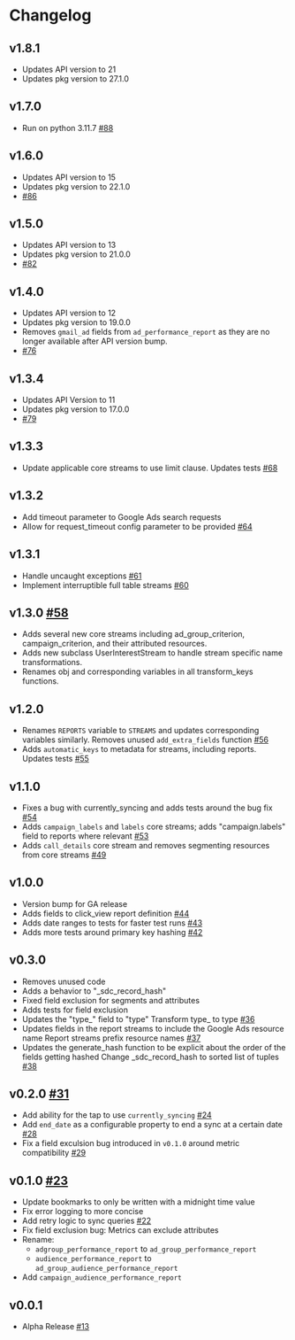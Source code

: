# Changelog

## v1.8.1
  * Updates API version to 21
  * Updates pkg version to 27.1.0

## v1.7.0
  * Run on python 3.11.7 [#88](https://github.com/singer-io/tap-google-ads/pull/88)

## v1.6.0
  * Updates API version to 15
  * Updates pkg version to 22.1.0
  * [#86](https://github.com/singer-io/tap-google-ads/pull/86)

## v1.5.0
  * Updates API version to 13
  * Updates pkg version to 21.0.0
  * [#82](https://github.com/singer-io/tap-google-ads/pull/82)


## v1.4.0
  * Updates API version to 12
  * Updates pkg version to 19.0.0
  * Removes `gmail_ad` fields from `ad_performance_report` as they are no longer available after API version bump.
  * [#76](https://github.com/singer-io/tap-google-ads/pull/76)

## v1.3.4
  * Updates API Version to 11
  * Updates pkg version to 17.0.0
  * [#79](https://github.com/singer-io/tap-google-ads/pull/79)

## v1.3.3
  * Update applicable core streams to use limit clause. Updates tests [#68](https://github.com/singer-io/tap-google-ads/pull/68)

## v1.3.2
  * Add timeout parameter to Google Ads search requests
  * Allow for request_timeout config parameter to be provided [#64](https://github.com/singer-io/tap-google-ads/pull/64)

## v1.3.1
  * Handle uncaught exceptions [#61](https://github.com/singer-io/tap-google-ads/pull/61)
  * Implement interruptible full table streams [#60](https://github.com/singer-io/tap-google-ads/pull/60)

## v1.3.0 [#58](https://github.com/singer-io/tap-google-ads/pull/58)
  * Adds several new core streams including ad_group_criterion, campaign_criterion, and their attributed resources.
  * Adds new subclass UserInterestStream to handle stream specific name transformations.
  * Renames obj and corresponding variables in all transform_keys functions.

## v1.2.0
  * Renames `REPORTS` variable to `STREAMS` and updates corresponding variables similarly. Removes unused `add_extra_fields` function [#56](https://github.com/singer-io/tap-google-ads/pull/56) 
  * Adds `automatic_keys` to metadata for streams, including reports. Updates tests [#55](https://github.com/singer-io/tap-google-ads/pull/55)

## v1.1.0
  * Fixes a bug with currently_syncing and adds tests around the bug fix [#54](https://github.com/singer-io/tap-google-ads/pull/54)
  * Adds `campaign_labels` and `labels` core streams; adds "campaign.labels" field to reports where relevant [#53](https://github.com/singer-io/tap-google-ads/pull/53)
  * Adds `call_details` core stream and removes segmenting resources from core streams [#49](https://github.com/singer-io/tap-google-ads/pull/49)

## v1.0.0
  * Version bump for GA release
  * Adds fields to click_view report definition [#44](https://github.com/singer-io/tap-google-ads/pull/44)
  * Adds date ranges to tests for faster test runs [#43](https://github.com/singer-io/tap-google-ads/pull/43)
  * Adds more tests around primary key hashing [#42](https://github.com/singer-io/tap-google-ads/pull/42)

## v0.3.0
  * Removes unused code
  * Adds a behavior to "_sdc_record_hash"
  * Fixed field exclusion for segments and attributes
  * Adds tests for field exclusion
  * Updates the "type_" field to "type" Transform type_ to type [#36](https://github.com/singer-io/tap-google-ads/pull/36)
  * Updates fields in the report streams to include the Google Ads resource name Report streams prefix resource names [#37](https://github.com/singer-io/tap-google-ads/pull/37)
  * Updates the generate_hash function to be explicit about the order of the fields getting hashed Change _sdc_record_hash to sorted list of tuples [#38](https://github.com/singer-io/tap-google-ads/pull/38)

## v0.2.0 [#31](https://github.com/singer-io/tap-google-ads/pull/31)
  * Add ability for the tap to use `currently_syncing` [#24](https://github.com/singer-io/tap-google-ads/pull/24)
  * Add `end_date` as a configurable property to end a sync at a certain date [#28](https://github.com/singer-io/tap-google-ads/pull/28)
  * Fix a field exculsion bug introduced in `v0.1.0` around metric compatibility [#29](https://github.com/singer-io/tap-google-ads/pull/29)

## v0.1.0 [#23](https://github.com/singer-io/tap-google-ads/pull/23)
  * Update bookmarks to only be written with a midnight time value
  * Fix error logging to more concise
  * Add retry logic to sync queries [#22](https://github.com/singer-io/tap-google-ads/pull/22)
  * Fix field exclusion bug: Metrics can exclude attributes
  * Rename:
    * `adgroup_performance_report` to `ad_group_performance_report`
    * `audience_performance_report` to `ad_group_audience_performance_report`
  * Add `campaign_audience_performance_report`

## v0.0.1
  * Alpha Release [#13](https://github.com/singer-io/tap-google-ads/pull/13)
